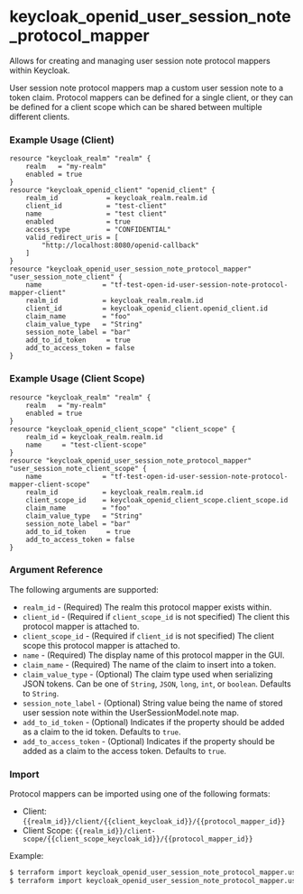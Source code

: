 # keycloak_openid_user_session_note_protocol_mapper

Allows for creating and managing user session note protocol mappers within
Keycloak.

User session note protocol mappers map a custom user session note to a token claim.
Protocol mappers can be defined for a single client, or they can
be defined for a client scope which can be shared between multiple different
clients.

### Example Usage (Client)

```hcl
resource "keycloak_realm" "realm" {
    realm   = "my-realm"
    enabled = true
}
resource "keycloak_openid_client" "openid_client" {
    realm_id            = keycloak_realm.realm.id
    client_id           = "test-client"
    name                = "test client"
    enabled             = true
    access_type         = "CONFIDENTIAL"
    valid_redirect_uris = [
        "http://localhost:8080/openid-callback"
    ]
}
resource "keycloak_openid_user_session_note_protocol_mapper" "user_session_note_client" {
	name               = "tf-test-open-id-user-session-note-protocol-mapper-client"
	realm_id           = keycloak_realm.realm.id
	client_id          = keycloak_openid_client.openid_client.id
	claim_name         = "foo"
	claim_value_type   = "String"
	session_note_label = "bar"
    add_to_id_token     = true
    add_to_access_token = false
}
```

### Example Usage (Client Scope)

```hcl
resource "keycloak_realm" "realm" {
    realm   = "my-realm"
    enabled = true
}
resource "keycloak_openid_client_scope" "client_scope" {
    realm_id = keycloak_realm.realm.id
    name     = "test-client-scope"
}
resource "keycloak_openid_user_session_note_protocol_mapper" "user_session_note_client_scope" {
	name               = "tf-test-open-id-user-session-note-protocol-mapper-client-scope"
	realm_id           = keycloak_realm.realm.id
	client_scope_id    = keycloak_openid_client_scope.client_scope.id
	claim_name         = "foo"
	claim_value_type   = "String"
	session_note_label = "bar"
    add_to_id_token     = true
    add_to_access_token = false
}
```

### Argument Reference

The following arguments are supported:

- `realm_id` - (Required) The realm this protocol mapper exists within.
- `client_id` - (Required if `client_scope_id` is not specified) The client this protocol mapper is attached to.
- `client_scope_id` - (Required if `client_id` is not specified) The client scope this protocol mapper is attached to.
- `name` - (Required) The display name of this protocol mapper in the GUI.
- `claim_name` - (Required) The name of the claim to insert into a token.
- `claim_value_type` - (Optional) The claim type used when serializing JSON tokens. Can be one of `String`, `JSON`, `long`, `int`, or `boolean`. Defaults to `String`.
- `session_note_label` - (Optional) String value being the name of stored user session note within the UserSessionModel.note map.
- `add_to_id_token` - (Optional) Indicates if the property should be added as a claim to the id token. Defaults to `true`.
- `add_to_access_token` - (Optional) Indicates if the property should be added as a claim to the access token. Defaults to `true`.

### Import

Protocol mappers can be imported using one of the following formats:
- Client: `{{realm_id}}/client/{{client_keycloak_id}}/{{protocol_mapper_id}}`
- Client Scope: `{{realm_id}}/client-scope/{{client_scope_keycloak_id}}/{{protocol_mapper_id}}`

Example:

```bash
$ terraform import keycloak_openid_user_session_note_protocol_mapper.user_session_note_mapper my-realm/client/a7202154-8793-4656-b655-1dd18c181e14/71602afa-f7d1-4788-8c49-ef8fd00af0f4
$ terraform import keycloak_openid_user_session_note_protocol_mapper.user_session_note_mapper my-realm/client-scope/b799ea7e-73ee-4a73-990a-1eafebe8e20a/71602afa-f7d1-4788-8c49-ef8fd00af0f4
```
